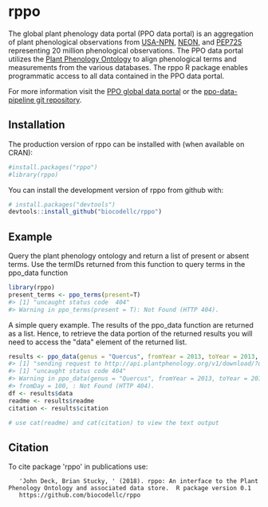 
<!-- README.md is generated from README.Rmd. Please edit that file -->
rppo
====

The global plant phenology data portal (PPO data portal) is an aggregation of plant phenological observations from [USA-NPN](https://www.usanpn.org/usa-national-phenology-network), [NEON](https://www.neonscience.org/), and [PEP725](http://www.pep725.eu/) representing 20 million phenological observations. The PPO data portal utilizes the [Plant Phenology Ontology](https://github.com/PlantPhenoOntology/ppo/) to align phenological terms and measurements from the various databases. The rppo R package enables programmatic access to all data contained in the PPO data portal.

For more information visit the [PPO global data portal](http://plantphenology.org/) or the [ppo-data-pipeline git repository](https://github.com/biocodellc/ppo-data-pipeline).

Installation
------------

The production version of rppo can be installed with (when available on CRAN):

``` r
#install.packages("rppo")
#library(rppo)
```

You can install the development version of rppo from github with:

``` r
# install.packages("devtools")
devtools::install_github("biocodellc/rppo")
```

Example
-------

Query the plant phenology ontology and return a list of present or absent terms. Use the termIDs returned from this function to query terms in the ppo\_data function

``` r
library(rppo)
present_terms <- ppo_terms(present=T)
#> [1] "uncaught status code  404"
#> Warning in ppo_terms(present = T): Not Found (HTTP 404).
```

A simple query example. The results of the ppo\_data function are returned as a list. Hence, to retrieve the data portion of the returned results you will need to access the "data" element of the returned list.

``` r
results <- ppo_data(genus = "Quercus", fromYear = 2013, toYear = 2013, fromDay = 100, toDay = 110,termID='obo:PPO_0002313', limit=10)
#> [1] "sending request to http://api.plantphenology.org/v1/download/?q=%2Bgenus:Quercus+AND+%2BplantStructurePresenceTypes:\"obo:PPO_0002313\"+AND+%2Byear:>=2013+AND+%2Byear:<=2013+AND+%2BdayOfYear:>=100+AND+%2BdayOfYear:<=110+AND+source:USA-NPN,NEON&source=latitude,longitude,year,dayOfYear,plantStructurePresenceTypes&limit=10"
#> [1] "uncaught status code 404"
#> Warning in ppo_data(genus = "Quercus", fromYear = 2013, toYear = 2013,
#> fromDay = 100, : Not Found (HTTP 404).
df <- results$data
readme <- results$readme
citation <- results$citation

# use cat(readme) and cat(citation) to view the text output
```

Citation
--------

To cite package 'rppo' in publications use:

       'John Deck, Brian Stucky, ' (2018). rppo: An interface to the Plant Phenology Ontology and associated data store.  R package version 0.1
       https://github.com/biocodellc/rppo

